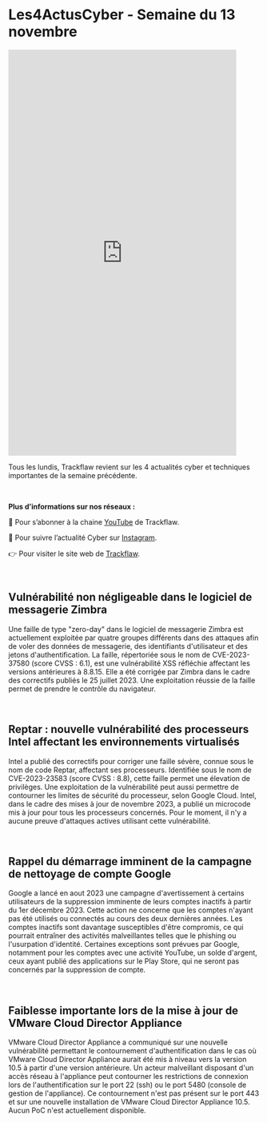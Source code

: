 # Les4ActusCyber - Semaine du 13 novembre

    
<div class="flex-container">
   <div class="flex-items">
   <iframe width="456" height="811" src="https://www.youtube.com/embed/oNgin3SFvec" title="#Les4ActusCyber - Semaine du 13 novembre" frameborder="0" allow="accelerometer; autoplay; clipboard-write; encrypted-media; gyroscope; picture-in-picture; web-share" allowfullscreen></iframe>
   </div>

   <div class="flex-items">
      <p>Tous les lundis, Trackflaw revient sur les 4 actualités cyber et techniques importantes de la semaine précédente.</p>
      <br>
      <p><strong>Plus d’informations sur nos réseaux :</strong></p>
      <p>🔴 Pour s’abonner à la chaine <a href="https://www.youtube.com/@trackflaw" target="_blank" rel="noopener noreffer ">YouTube</a> de Trackflaw.</p>
      <p>📸 Pour suivre l’actualité Cyber sur <a href="https://www.instagram.com/trackflaw/" target="_blank" rel="noopener noreffer ">Instagram</a>.</p>
      <p>👉 Pour visiter le site web de <a href="https://trackflaw.com" target="_blank" rel="noopener noreffer ">Trackflaw</a>.</p>
   </div>
</div>

    
<br>

## Vulnérabilité non négligeable dans le logiciel de messagerie Zimbra

Une faille de type "zero-day" dans le logiciel de messagerie Zimbra est actuellement exploitée par quatre groupes différents dans des attaques afin de voler des données de messagerie, des identifiants d'utilisateur et des jetons d'authentification.
La faille, répertoriée sous le nom de CVE-2023-37580 (score CVSS : 6.1), est une vulnérabilité XSS réfléchie affectant les versions antérieures à 8.8.15. Elle a été corrigée par Zimbra dans le cadre des correctifs publiés le 25 juillet 2023. Une exploitation réussie de la faille permet de prendre le contrôle du navigateur.


<br>

## Reptar : nouvelle vulnérabilité des processeurs Intel affectant les environnements virtualisés

Intel a publié des correctifs pour corriger une faille sévère, connue sous le nom de code Reptar, affectant ses processeurs. Identifiée sous le nom de CVE-2023-23583 (score CVSS : 8.8), cette faille permet une élevation de privilèges. Une exploitation de la vulnérabilité peut aussi permettre de contourner les limites de sécurité du processeur, selon Google Cloud.
Intel, dans le cadre des mises à jour de novembre 2023, a publié un microcode mis à jour pour tous les processeurs concernés. Pour le moment, il n'y a aucune preuve d'attaques actives utilisant cette vulnérabilité.


<br>

## Rappel du démarrage imminent de la campagne de nettoyage de compte Google

Google a lancé en aout 2023 une campagne d'avertissement à certains utilisateurs de la suppression imminente de leurs comptes inactifs à partir du 1er décembre 2023. Cette action ne concerne que les comptes n'ayant pas été utilisés ou connectés au cours des deux dernières années.
Les comptes inactifs sont davantage susceptibles d'être compromis, ce qui pourrait entraîner des activités malveillantes telles que le phishing ou l'usurpation d'identité.
Certaines exceptions sont prévues par Google, notamment pour les comptes avec une activité YouTube, un solde d'argent, ceux ayant publié des applications sur le Play Store, qui ne seront pas concernés par la suppression de compte.


<br>

## Faiblesse importante lors de la mise à jour de VMware Cloud Director Appliance

VMware Cloud Director Appliance a communiqué sur une nouvelle vulnérabilité permettant le contournement d'authentification dans le cas où VMware Cloud Director Appliance aurait été mis à niveau vers la version 10.5 à partir d'une version antérieure.
Un acteur malveillant disposant d'un accès réseau à l'appliance peut contourner les restrictions de connexion lors de l'authentification sur le port 22 (ssh) ou le port 5480 (console de gestion de l'appliance).
Ce contournement n'est pas présent sur le port 443 et sur une nouvelle installation de VMware Cloud Director Appliance 10.5. Aucun PoC n'est actuellement disponible.


